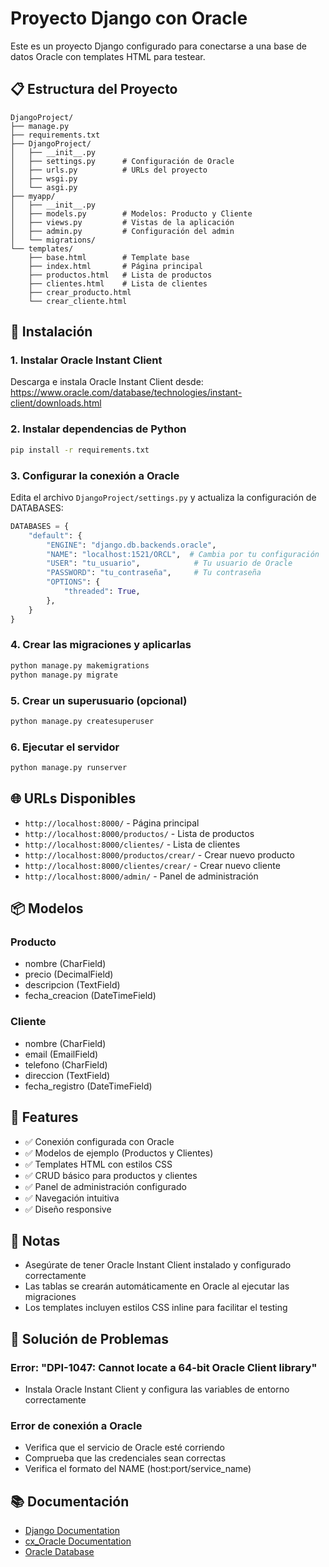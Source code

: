 # Proyecto Django con Oracle

Este es un proyecto Django configurado para conectarse a una base de datos Oracle con templates HTML para testear.

## 📋 Estructura del Proyecto

```
DjangoProject/
├── manage.py
├── requirements.txt
├── DjangoProject/
│   ├── __init__.py
│   ├── settings.py      # Configuración de Oracle
│   ├── urls.py          # URLs del proyecto
│   ├── wsgi.py
│   └── asgi.py
├── myapp/
│   ├── __init__.py
│   ├── models.py        # Modelos: Producto y Cliente
│   ├── views.py         # Vistas de la aplicación
│   ├── admin.py         # Configuración del admin
│   └── migrations/
└── templates/
    ├── base.html        # Template base
    ├── index.html       # Página principal
    ├── productos.html   # Lista de productos
    ├── clientes.html    # Lista de clientes
    ├── crear_producto.html
    └── crear_cliente.html
```

## 🚀 Instalación

### 1. Instalar Oracle Instant Client

Descarga e instala Oracle Instant Client desde:
https://www.oracle.com/database/technologies/instant-client/downloads.html

### 2. Instalar dependencias de Python

```bash
pip install -r requirements.txt
```

### 3. Configurar la conexión a Oracle

Edita el archivo `DjangoProject/settings.py` y actualiza la configuración de DATABASES:

```python
DATABASES = {
    "default": {
        "ENGINE": "django.db.backends.oracle",
        "NAME": "localhost:1521/ORCL",  # Cambia por tu configuración
        "USER": "tu_usuario",            # Tu usuario de Oracle
        "PASSWORD": "tu_contraseña",     # Tu contraseña
        "OPTIONS": {
            "threaded": True,
        },
    }
}
```

### 4. Crear las migraciones y aplicarlas

```bash
python manage.py makemigrations
python manage.py migrate
```

### 5. Crear un superusuario (opcional)

```bash
python manage.py createsuperuser
```

### 6. Ejecutar el servidor

```bash
python manage.py runserver
```

## 🌐 URLs Disponibles

- `http://localhost:8000/` - Página principal
- `http://localhost:8000/productos/` - Lista de productos
- `http://localhost:8000/clientes/` - Lista de clientes
- `http://localhost:8000/productos/crear/` - Crear nuevo producto
- `http://localhost:8000/clientes/crear/` - Crear nuevo cliente
- `http://localhost:8000/admin/` - Panel de administración

## 📦 Modelos

### Producto
- nombre (CharField)
- precio (DecimalField)
- descripcion (TextField)
- fecha_creacion (DateTimeField)

### Cliente
- nombre (CharField)
- email (EmailField)
- telefono (CharField)
- direccion (TextField)
- fecha_registro (DateTimeField)

## 🎨 Features

- ✅ Conexión configurada con Oracle
- ✅ Modelos de ejemplo (Productos y Clientes)
- ✅ Templates HTML con estilos CSS
- ✅ CRUD básico para productos y clientes
- ✅ Panel de administración configurado
- ✅ Navegación intuitiva
- ✅ Diseño responsive

## 📝 Notas

- Asegúrate de tener Oracle Instant Client instalado y configurado correctamente
- Las tablas se crearán automáticamente en Oracle al ejecutar las migraciones
- Los templates incluyen estilos CSS inline para facilitar el testing

## 🔧 Solución de Problemas

### Error: "DPI-1047: Cannot locate a 64-bit Oracle Client library"
- Instala Oracle Instant Client y configura las variables de entorno correctamente

### Error de conexión a Oracle
- Verifica que el servicio de Oracle esté corriendo
- Comprueba que las credenciales sean correctas
- Verifica el formato del NAME (host:port/service_name)

## 📚 Documentación

- [Django Documentation](https://docs.djangoproject.com/)
- [cx_Oracle Documentation](https://cx-oracle.readthedocs.io/)
- [Oracle Database](https://www.oracle.com/database/)

